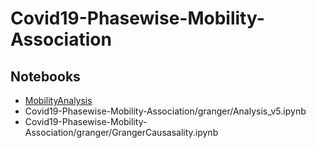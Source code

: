 # Covid19-Phasewise-Mobility-Association

## Notebooks

- [MobilityAnalysis](analysis/DescartesMobility.ipynb)
- Covid19-Phasewise-Mobility-Association/granger/Analysis_v5.ipynb
- Covid19-Phasewise-Mobility-Association/granger/GrangerCausasality.ipynb
